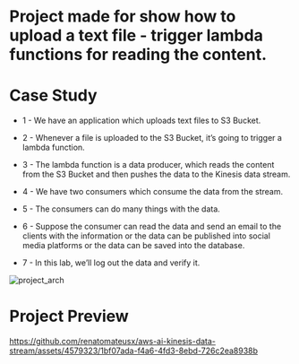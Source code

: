 
# Project made for show how to upload a text file - trigger lambda functions for reading the content.
# Case Study

* 1 - We have an application which uploads text files to S3 Bucket.

* 2 - Whenever a file is uploaded to the S3 Bucket, it’s going to trigger a lambda function.

* 3 - The lambda function is a data producer, which reads the content from the S3 Bucket and then pushes the data to the Kinesis data stream.

* 4 - We have two consumers which consume the data from the stream.

* 5 - The consumers can do many things with the data.

* 6 - Suppose the consumer can read the data and send an email to the clients with the information or the data can be published into social media platforms or the data can be saved into the database.

* 7 - In this lab, we’ll log out the data and verify it.

![project_arch](https://github.com/renatomateusx/aws-ai-kinesis-data-stream/assets/4579323/0acf5413-c576-4b44-a8eb-cffb9d3f53db)

# Project Preview

https://github.com/renatomateusx/aws-ai-kinesis-data-stream/assets/4579323/1bf07ada-f4a6-4fd3-8ebd-726c2ea8938b

